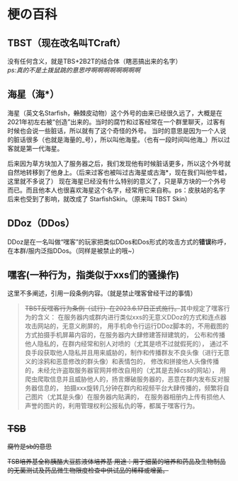 # 梗の百科

## TBST（现在改名叫TCraft）

没有任何含义，就是TBS+2B2T的结合体（瞎恶搞出来的名字）<br>
*ps:真的不是土拨鼠跳的意思哼啊啊啊啊啊啊啊啊*

## 海星（海\*）

海星（英文名Starfish，~~赖~~棘皮动物）这个外号的由来已经很久远了，大概是在2021年初左右被“创造”出来的。当时的腐竹和过客经常在一个群里聊天，过客有时候也会说一些脏话，所以就有了这个奇怪的外号。 当时的意思是因为一个人说的脏话很多（也就是海量的_号），所以叫他海星。（也有一段时间叫他海_）所以过客就是第一代海星。&#x20;

后来因为草方块加入了服务器之后，我们发现他有时候脏话更多，所以这个外号就自然地转移到了他身上。（后来过客也被叫过古海星或古海\*，现在我们叫他牛蛙，这里就不多说了） 现在海星已经没有什么特别的意义了，只是草方块的一个外号而已。而且他本人也很喜欢海星这个名字，经常用它来自称。ps：皮肤站的名字后来也受到了影响，就改成了 StarfishSkin。（原来叫 TBST Skin）

## DDoz（DDos）

DDoz是在一名叫做“嘿客”的玩家把类似DDos和Dos形式的攻击方式的**错误**称呼，在本群/服内泛指DDos。（同样是被禁止的哦\~）

## 嘿客(一种行为，指类似于xxs们的骚操作)

这里不多阐述，引用一段条例内容。（就是禁止嘿客曾经干过的事情）

> ~~TBST反嘿客行为条例（试行）在2023.6.17日正式施行。~~其中规定了嘿客行为的含义：
> 在服务器内或群内进行类似xxs的无意义DDoz的方式和连点器攻击网站的，无意义刷屏的，
> 用手机命令行运行DDoz脚本的，不用截图的方式拍摄手机屏幕内容的，在服务器内大肆修建答辩建筑的，
> 公布和传播他人隐私的，在群内经常和别人对喷的（尤其是喷不过就假死的），
> 通过不良手段获取他人隐私并且用来威胁的，制作和传播群友不良头像（进行无意义的涂鸦和恶意修改的群头像）和表情包的，
> 修改和拼接他人头像传播的，未经允许盗取服务器官网并修改自用的（尤其是去掉css的网站），
> 用爬虫爬取信息并且威胁他人的，扬言爆破服务器的，恶意在群内发布反对服务器信息的，
> 拍摄xxx旋转几分钟在群内和视频平台大肆传播的，频繁将自己图片（尤其是头像）在服务器内贴满的，
> 在服务器相册内上传有损他人声誉的图片的，利用管理权利公报私仇的等，都属于嘿客行为。

## ~~TSB~~

~~腐竹是sb的意思~~

~~TSB培养基全称胰酪大豆胨液体培养基 用途：用于细菌的培养和药品及生物制品的无菌测试及药品微生物限度检查中供试品的稀释或增菌。~~